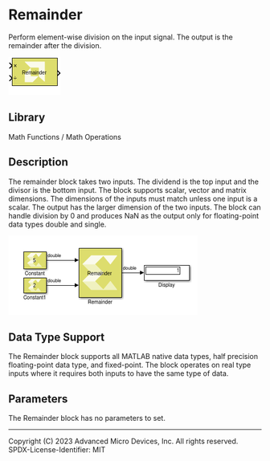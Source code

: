 # Remainder

Perform element-wise division on the input signal. The output is the
remainder after the division.

![](./Images/block.png)

## Library

Math Functions / Math Operations


## Description

The remainder block takes two inputs. The dividend is the top input and
the divisor is the bottom input. The block supports scalar, vector and
matrix dimensions. The dimensions of the inputs must match unless one
input is a scalar. The output has the larger dimension of the two
inputs. The block can handle division by 0 and produces NaN as the
output only for floating-point data types double and single.

![](./Images/agk1532106555826.png)

## Data Type Support

The Remainder block supports all MATLAB native data types, half
precision floating-point data type, and fixed-point. The block operates
on real type inputs where it requires both inputs to have the same type
of data.

## Parameters

The Remainder block has no parameters to set.

--------------
Copyright (C) 2023 Advanced Micro Devices, Inc. All rights reserved.
SPDX-License-Identifier: MIT
